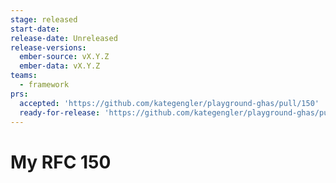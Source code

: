 ```yaml
---
stage: released
start-date:
release-date: Unreleased
release-versions:
  ember-source: vX.Y.Z
  ember-data: vX.Y.Z
teams:
  - framework
prs:
  accepted: 'https://github.com/kategengler/playground-ghas/pull/150'
  ready-for-release: 'https://github.com/kategengler/playground-ghas/pull/151'
---
```


# My RFC 150
